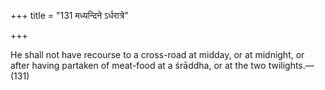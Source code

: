 +++
title = "131 मध्यन्दिने ऽर्धरात्रे"

+++

He shall not have recourse to a cross-road at midday, or at midnight, or after having partaken of meat-food at a śrāddha, or at the two twilights.—(131)